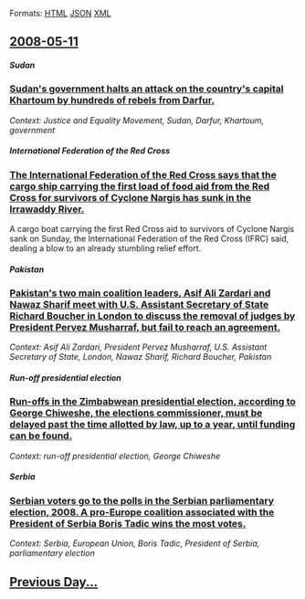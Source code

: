 
Formats: [HTML](2008/05/11/index.html)  [JSON](2008/05/11/index.json)  [XML](2008/05/11/index.xml)  

## [2008-05-11](/news/2008/05/11/index.md)

##### Sudan
### [ Sudan's government halts an attack on the country's capital Khartoum by hundreds of rebels from Darfur. ](/news/2008/05/11/sudan-s-government-halts-an-attack-on-the-country-s-capital-khartoum-by-hundreds-of-rebels-from-darfur.md)
_Context: Justice and Equality Movement, Sudan, Darfur, Khartoum, government_

##### International Federation of the Red Cross
### [ The International Federation of the Red Cross says that the cargo ship carrying the first load of food aid from the Red Cross for survivors of Cyclone Nargis has sunk in the Irrawaddy River. ](/news/2008/05/11/the-international-federation-of-the-red-cross-says-that-the-cargo-ship-carrying-the-first-load-of-food-aid-from-the-red-cross-for-survivors.md)
A cargo boat carrying the first Red Cross aid to survivors of Cyclone Nargis sank on Sunday, the International Federation of the Red Cross (IFRC) said, dealing a blow to an already stumbling relief effort.

##### Pakistan
### [ Pakistan's two main coalition leaders, Asif Ali Zardari and Nawaz Sharif meet with U.S. Assistant Secretary of State Richard Boucher in London to discuss the removal of judges by President Pervez Musharraf, but fail to reach an agreement. ](/news/2008/05/11/pakistan-s-two-main-coalition-leaders-asif-ali-zardari-and-nawaz-sharif-meet-with-u-s-assistant-secretary-of-state-richard-boucher-in-lon.md)
_Context: Asif Ali Zardari, President Pervez Musharraf, U.S. Assistant Secretary of State, London, Nawaz Sharif, Richard Boucher, Pakistan_

##### Run-off presidential election
### [ Run-offs in the Zimbabwean presidential election, according to George Chiweshe, the elections commissioner, must be delayed past the time allotted by law, up to a year, until funding can be found. ](/news/2008/05/11/run-offs-in-the-zimbabwean-presidential-election-according-to-george-chiweshe-the-elections-commissioner-must-be-delayed-past-the-time-a.md)
_Context: run-off presidential election, George Chiweshe_

##### Serbia
### [ Serbian voters go to the polls in the Serbian parliamentary election, 2008. A pro-Europe coalition associated with the President of Serbia Boris Tadic wins the most votes. ](/news/2008/05/11/serbian-voters-go-to-the-polls-in-the-serbian-parliamentary-election-2008-a-pro-europe-coalition-associated-with-the-president-of-serbia.md)
_Context: Serbia, European Union, Boris Tadic, President of Serbia, parliamentary election_

## [Previous Day...](/news/2008/05/10/index.md)

